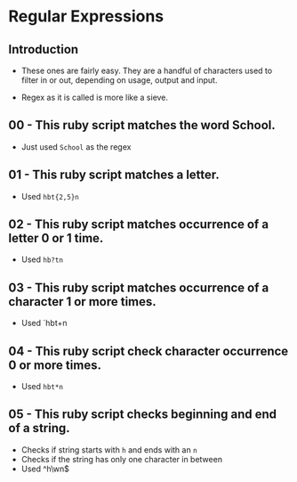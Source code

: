 # Regular Expressions

## Introduction
- These ones are fairly easy. They are a handful of characters used to filter in or out, depending on usage, output and input.

- Regex as it is called is more like a sieve.

## 00 - This ruby script matches the word School.
- Just used `School` as the regex

## 01 - This ruby script matches a letter.
- Used `hbt{2,5}n`

## 02 - This ruby script matches occurrence of a letter 0 or 1 time.
- Used `hb?tn`

## 03 - This ruby script matches occurrence of a character 1 or more times.
- Used `hbt+n

## 04 - This ruby script check character occurrence 0 or more times.
- Used `hbt*n`

## 05 - This ruby script checks beginning and end of a string.
- Checks if string starts with `h` and ends with an `n`
- Checks if the string has only one character in between
- Used ^h\wn$